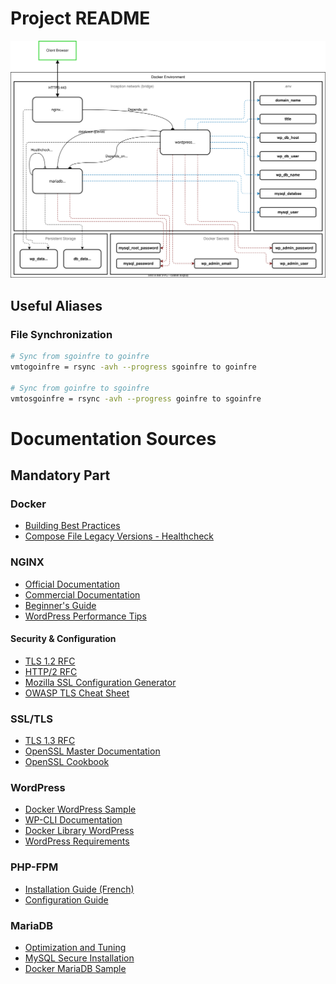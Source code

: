 # Project README

<img src =https://github.com/Manomania/inception/blob/master/Diagramme%20sans%20nom.drawio.svg>



## Useful Aliases

### File Synchronization
```bash
# Sync from sgoinfre to goinfre
vmtogoinfre = rsync -avh --progress sgoinfre to goinfre

# Sync from goinfre to sgoinfre  
vmtosgoinfre = rsync -avh --progress goinfre to sgoinfre
```

# Documentation Sources

## Mandatory Part

### Docker
- [Building Best Practices](https://docs.docker.com/build/building/best-practices/)
- [Compose File Legacy Versions - Healthcheck](https://docs.docker.com/reference/compose-file/legacy-versions/#healthcheck)

### NGINX
- [Official Documentation](https://nginx.org/en/docs/)
- [Commercial Documentation](https://docs.nginx.com/)
- [Beginner's Guide](https://nginx.org/en/docs/beginners_guide.html)
- [WordPress Performance Tips](https://blog.nginx.org/blog/9-tips-for-improving-wordpress-performance-with-nginx)

#### Security & Configuration
- [TLS 1.2 RFC](https://datatracker.ietf.org/doc/html/rfc5246)
- [HTTP/2 RFC](https://datatracker.ietf.org/doc/html/rfc7540)
- [Mozilla SSL Configuration Generator](https://ssl-config.mozilla.org/#server=nginx&version=1.27.3&config=modern&openssl=3.4.0&guideline=5.7)
- [OWASP TLS Cheat Sheet](https://cheatsheetseries.owasp.org/cheatsheets/Transport_Layer_Security_Cheat_Sheet.html)

### SSL/TLS
- [TLS 1.3 RFC](https://datatracker.ietf.org/doc/html/rfc8446)
- [OpenSSL Master Documentation](https://docs.openssl.org/master/)
- [OpenSSL Cookbook](https://www.feistyduck.com/library/openssl-cookbook/)

### WordPress
- [Docker WordPress Sample](https://docs.docker.com/reference/samples/wordpress/)
- [WP-CLI Documentation](https://wp-cli.org/)
- [Docker Library WordPress](https://github.com/docker-library/wordpress)
- [WordPress Requirements](https://wordpress.org/about/requirements/)

### PHP-FPM
- [Installation Guide (French)](https://www.php.net/manual/fr/install.fpm.php)
- [Configuration Guide](https://www.php.net/manual/en/install.fpm.configuration.php)

### MariaDB
- [Optimization and Tuning](https://mariadb.com/docs/server/ha-and-performance/optimization-and-tuning)
- [MySQL Secure Installation](https://mariadb.com/docs/server/clients-and-utilities/legacy-clients-and-utilities/mysql_secure_installation)
- [Docker MariaDB Sample](https://docs.docker.com/reference/samples/mariadb/)
